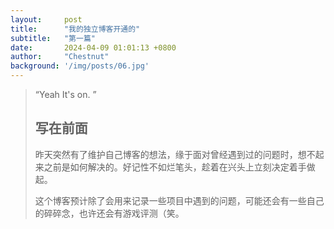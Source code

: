 ```yaml
---
layout:     post
title:      "我的独立博客开通的"
subtitle:   "第一篇"
date:       2024-04-09 01:01:13 +0800
author:     "Chestnut"
background: '/img/posts/06.jpg'
---
```


> “Yeah It's on. ”
>
> ## 写在前面
>
> 昨天突然有了维护自己博客的想法，缘于面对曾经遇到过的问题时，想不起来之前是如何解决的。好记性不如烂笔头，趁着在兴头上立刻决定着手做起。
> 
> 这个博客预计除了会用来记录一些项目中遇到的问题，可能还会有一些自己的碎碎念，也许还会有游戏评测（笑。